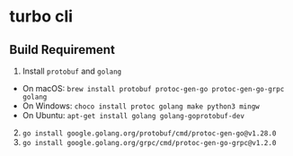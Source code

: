 # turbo cli

## Build Requirement

1. Install `protobuf` and `golang`

- On macOS: `brew install protobuf protoc-gen-go protoc-gen-go-grpc golang`
- On Windows: `choco install protoc golang make python3 mingw`
- On Ubuntu: `apt-get install golang golang-goprotobuf-dev`

2. `go install google.golang.org/protobuf/cmd/protoc-gen-go@v1.28.0`
3. `go install google.golang.org/grpc/cmd/protoc-gen-go-grpc@v1.2.0`
